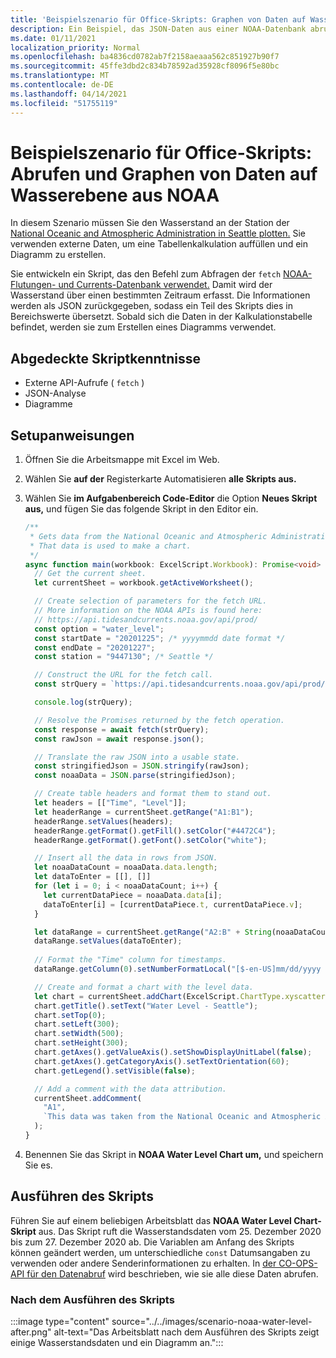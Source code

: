 ```yaml
---
title: 'Beispielszenario für Office-Skripts: Graphen von Daten auf Wasserebene aus NOAA'
description: Ein Beispiel, das JSON-Daten aus einer NOAA-Datenbank abruft und zum Erstellen eines Diagramms verwendet.
ms.date: 01/11/2021
localization_priority: Normal
ms.openlocfilehash: ba4836cd0782ab7f2158aeaaa562c851927b90f7
ms.sourcegitcommit: 45ffe3dbd2c834b78592ad35928cf8096f5e80bc
ms.translationtype: MT
ms.contentlocale: de-DE
ms.lasthandoff: 04/14/2021
ms.locfileid: "51755119"
---
```

# <a name="office-scripts-sample-scenario-fetch-and-graph-water-level-data-from-noaa"></a>Beispielszenario für Office-Skripts: Abrufen und Graphen von Daten auf Wasserebene aus NOAA

In diesem Szenario müssen Sie den Wasserstand an der Station der [National Oceanic and Atmospheric Administration in Seattle plotten.](https://tidesandcurrents.noaa.gov/stationhome.html?id=9447130) Sie verwenden externe Daten, um eine Tabellenkalkulation auffüllen und ein Diagramm zu erstellen.

Sie entwickeln ein Skript, das den Befehl zum Abfragen der `fetch` [NOAA-Flutungen- und Currents-Datenbank verwendet.](https://tidesandcurrents.noaa.gov/) Damit wird der Wasserstand über einen bestimmten Zeitraum erfasst. Die Informationen werden als JSON zurückgegeben, sodass ein Teil des Skripts dies in Bereichswerte übersetzt. Sobald sich die Daten in der Kalkulationstabelle befindet, werden sie zum Erstellen eines Diagramms verwendet.

## <a name="scripting-skills-covered"></a>Abgedeckte Skriptkenntnisse

- Externe API-Aufrufe ( `fetch` )
- JSON-Analyse
- Diagramme

## <a name="setup-instructions"></a>Setupanweisungen

1. Öffnen Sie die Arbeitsmappe mit Excel im Web.

1. Wählen Sie **auf der** Registerkarte Automatisieren **alle Skripts aus.**

1. Wählen Sie **im Aufgabenbereich Code-Editor** die Option **Neues Skript aus,** und fügen Sie das folgende Skript in den Editor ein.

    ```TypeScript
    /**
     * Gets data from the National Oceanic and Atmospheric Administration's Tides and Currents database. 
     * That data is used to make a chart.
     */
    async function main(workbook: ExcelScript.Workbook): Promise<void> {
      // Get the current sheet.
      let currentSheet = workbook.getActiveWorksheet();
    
      // Create selection of parameters for the fetch URL.
      // More information on the NOAA APIs is found here: 
      // https://api.tidesandcurrents.noaa.gov/api/prod/
      const option = "water_level";
      const startDate = "20201225"; /* yyyymmdd date format */
      const endDate = "20201227";
      const station = "9447130"; /* Seattle */
    
      // Construct the URL for the fetch call.
      const strQuery = `https://api.tidesandcurrents.noaa.gov/api/prod/datagetter?product=${option}&begin_date=${startDate}&end_date=${endDate}&datum=MLLW&station=${station}&units=english&time_zone=gmt&application=NOS.COOPS.TAC.WL&format=json`;
    
      console.log(strQuery);
    
      // Resolve the Promises returned by the fetch operation.
      const response = await fetch(strQuery);
      const rawJson = await response.json();
    
      // Translate the raw JSON into a usable state.
      const stringifiedJson = JSON.stringify(rawJson);
      const noaaData = JSON.parse(stringifiedJson);
    
      // Create table headers and format them to stand out.
      let headers = [["Time", "Level"]];
      let headerRange = currentSheet.getRange("A1:B1");
      headerRange.setValues(headers);
      headerRange.getFormat().getFill().setColor("#4472C4");
      headerRange.getFormat().getFont().setColor("white");
    
      // Insert all the data in rows from JSON.
      let noaaDataCount = noaaData.data.length;
      let dataToEnter = [[], []]
      for (let i = 0; i < noaaDataCount; i++) {
        let currentDataPiece = noaaData.data[i];
        dataToEnter[i] = [currentDataPiece.t, currentDataPiece.v];
      }
    
      let dataRange = currentSheet.getRange("A2:B" + String(noaaDataCount + 1)); /* +1 to account for the title row */
      dataRange.setValues(dataToEnter);
      
      // Format the "Time" column for timestamps.
      dataRange.getColumn(0).setNumberFormatLocal("[$-en-US]mm/dd/yyyy hh:mm AM/PM;@");
    
      // Create and format a chart with the level data.
      let chart = currentSheet.addChart(ExcelScript.ChartType.xyscatterSmooth,dataRange);
      chart.getTitle().setText("Water Level - Seattle");
      chart.setTop(0);
      chart.setLeft(300);
      chart.setWidth(500);
      chart.setHeight(300);
      chart.getAxes().getValueAxis().setShowDisplayUnitLabel(false);
      chart.getAxes().getCategoryAxis().setTextOrientation(60);
      chart.getLegend().setVisible(false);

      // Add a comment with the data attribution.
      currentSheet.addComment(
        "A1", 
        `This data was taken from the National Oceanic and Atmospheric Administration's Tides and Currents database on ${new Date(Date.now())}.`
      );
    }
    ```

1. Benennen Sie das Skript in **NOAA Water Level Chart um,** und speichern Sie es.

## <a name="running-the-script"></a>Ausführen des Skripts

Führen Sie auf einem beliebigen Arbeitsblatt das **NOAA Water Level Chart-Skript** aus. Das Skript ruft die Wasserstandsdaten vom 25. Dezember 2020 bis zum 27. Dezember 2020 ab. Die Variablen am Anfang des Skripts können geändert werden, um unterschiedliche `const` Datumsangaben zu verwenden oder andere Senderinformationen zu erhalten. In [der CO-OPS-API für den Datenabruf](https://api.tidesandcurrents.noaa.gov/api/prod/) wird beschrieben, wie sie alle diese Daten abrufen.

### <a name="after-running-the-script"></a>Nach dem Ausführen des Skripts

:::image type="content" source="../../images/scenario-noaa-water-level-after.png" alt-text="Das Arbeitsblatt nach dem Ausführen des Skripts zeigt einige Wasserstandsdaten und ein Diagramm an.":::
